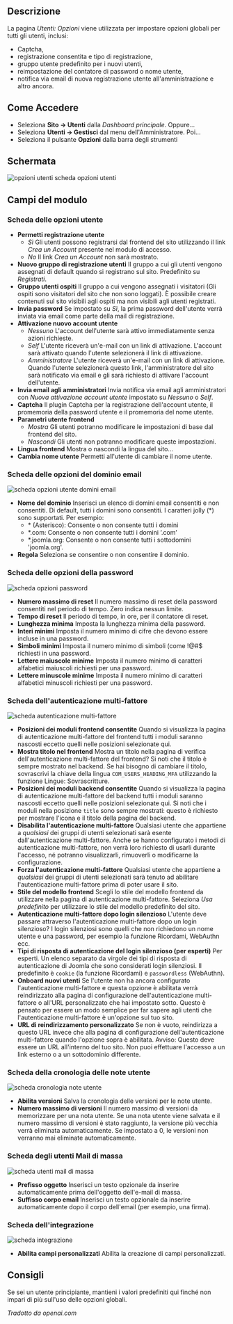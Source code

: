 <!-- Filename: Help4.x:Users:_Options / Display title: Utenti: Opzioni -->

## Descrizione

La pagina *Utenti: Opzioni* viene utilizzata per impostare opzioni globali per tutti gli utenti, 
inclusi:

- Captcha,
- registrazione consentita e tipo di registrazione,
- gruppo utente predefinito per i nuovi utenti,
- reimpostazione del contatore di password o nome utente,
- notifica via email di nuova registrazione utente all'amministrazione e altro ancora.

## Come Accedere

* Seleziona **Sito → Utenti** dalla *Dashboard principale*. Oppure...
* Seleziona **Utenti → Gestisci** dal menu dell'Amministratore. Poi...
* Seleziona il pulsante **Opzioni** dalla barra degli strumenti

## Schermata

![opzioni utenti scheda opzioni utenti](../../../it/images/users/users-options-user-options-tab.png)

## Campi del modulo

### Scheda delle opzioni utente

- **Permetti registrazione utente**
  - *Sì* Gli utenti possono registrarsi dal frontend del sito utilizzando il link 
    *Crea un Account* presente nel modulo di accesso.
  - *No* Il link *Crea un Account* non sarà mostrato.
- **Nuovo gruppo di registrazione utenti** Il gruppo a cui gli utenti vengono assegnati
  di default quando si registrano sul sito. Predefinito su *Registrati*.
- **Gruppo utenti ospiti** Il gruppo a cui vengono assegnati i visitatori (Gli ospiti
  sono visitatori del sito che non sono loggati). È possibile
  creare contenuti sul sito visibili agli ospiti ma non visibili
  agli utenti registrati.
- **Invia password** Se impostato su *Sì*, la prima password dell'utente verrà
  inviata via email come parte della mail di registrazione.
- **Attivazione nuovo account utente**
  - *Nessuno* L'account dell'utente sarà attivo immediatamente senza azioni richieste.
  - *Self* L'utente riceverà un'e-mail con un link di attivazione. L'account sarà attivato 
    quando l'utente selezionerà il link di attivazione.
  - *Amministratore* L'utente riceverà un'e-mail con un link di attivazione.
    Quando l'utente selezionerà questo link, l'amministratore del sito sarà notificato 
    via email e gli sarà richiesto di attivare l'account dell'utente.
- **Invia email agli amministratori** Invia notifica via email agli
  amministratori con *Nuova attivazione account utente* impostato su *Nessuno* o *Self*.
- **Captcha** Il plugin Captcha per la registrazione dell'account utente, 
  il promemoria della password utente e il promemoria del nome utente.
- **Parametri utente frontend**
  - *Mostra* Gli utenti potranno modificare le impostazioni di base dal frontend del sito.
  - *Nascondi* Gli utenti non potranno modificare queste impostazioni.
- **Lingua frontend** Mostra o nascondi la lingua del sito...
- **Cambia nome utente** Permetti all'utente di cambiare il nome utente.

### Scheda delle opzioni del dominio email

![scheda opzioni utente domini email](../../../it/images/users/users-options-email-domain-options-tab.png)

- **Nome del dominio** Inserisci un elenco di domini email consentiti e non consentiti.
  Di default, tutti i domini sono consentiti. I caratteri jolly (\*) sono supportati. Per esempio:
  - \* (Asterisco): Consente o non consente tutti i domini
  - \*.com: Consente o non consente tutti i domini ‘.com’
  - \*.joomla.org: Consente o non consente tutti i sottodomini 'joomla.org'.
- **Regola** Seleziona se consentire o non consentire il dominio.

### Scheda delle opzioni della password

![scheda opzioni password](../../../it/images/users/users-options-password-options-tab.png)

- **Numero massimo di reset** Il numero massimo di reset della password consentiti
  nel periodo di tempo. Zero indica nessun limite.
- **Tempo di reset** Il periodo di tempo, in ore, per il contatore di reset.
- **Lunghezza minima** Imposta la lunghezza minima della password.
- **Interi minimi** Imposta il numero minimo di cifre che devono essere
  incluse in una password.
- **Simboli minimi** Imposta il numero minimo di simboli (come !@#\$
  richiesti in una password.
- **Lettere maiuscole minime** Imposta il numero minimo di caratteri alfabetici maiuscoli richiesti per una password.
- **Lettere minuscole minime** Imposta il numero minimo di caratteri alfabetici minuscoli richiesti per una password.

### Scheda dell'autenticazione multi-fattore

![scheda autenticazione multi-fattore](../../../it/images/users/users-options-multi-factor-authentication-tab.png)

- **Posizioni dei moduli frontend consentite** Quando si visualizza la pagina di autenticazione 
  multi-fattore del frontend tutti i moduli saranno nascosti eccetto quelli nelle posizioni 
  selezionate qui.
- **Mostra titolo nel frontend** Mostra un titolo nella pagina di verifica dell'autenticazione 
  multi-fattore del frontend? Si noti che il titolo è sempre mostrato nel backend. Se hai bisogno 
  di cambiare il titolo, sovrascrivi la chiave della lingua `COM_USERS_HEADING_MFA` utilizzando 
  la funzione Lingue: Sovrascritture.
- **Posizioni dei moduli backend consentite** Quando si visualizza la pagina di autenticazione 
  multi-fattore del backend tutti i moduli saranno nascosti eccetto quelli nelle posizioni 
  selezionate qui. Si noti che i moduli nella posizione `title` sono sempre mostrati: questo 
  è richiesto per mostrare l'icona e il titolo della pagina del backend.
- **Disabilita l'autenticazione multi-fattore** Qualsiasi utente che appartiene a *qualsiasi* 
  dei gruppi di utenti selezionati sarà esente dall'autenticazione multi-fattore. Anche se 
  hanno configurato i metodi di autenticazione multi-fattore, non verrà loro richiesto di 
  usarli durante l'accesso, né potranno visualizzarli, rimuoverli o modificarne la configurazione.
- **Forza l'autenticazione multi-fattore** Qualsiasi utente che appartiene a *qualsiasi* 
  dei gruppi di utenti selezionati sarà tenuto ad abilitare l'autenticazione multi-fattore 
  prima di poter usare il sito.
- **Stile del modello frontend** Scegli lo stile del modello frontend da utilizzare nella 
  pagina di autenticazione multi-fattore. Seleziona *Usa predefinito* per utilizzare lo stile del 
  modello predefinito del sito.
- **Autenticazione multi-fattore dopo login silenzioso** L'utente deve passare attraverso 
  l'autenticazione multi-fattore dopo un login silenzioso? I login silenziosi sono quelli che non 
  richiedono un nome utente e una password, per esempio la funzione Ricordami, WebAuthn ecc.
- **Tipi di risposta di autenticazione del login silenzioso (per esperti)** Per esperti. Un elenco 
  separato da virgole dei tipi di risposta di autenticazione di Joomla che sono considerati login 
  silenziosi. Il predefinito è `cookie` (la funzione Ricordami) e `passwordless` (WebAuthn).
- **Onboard nuovi utenti** Se l'utente non ha ancora configurato l'autenticazione multi-fattore e 
  questa opzione è abilitata verrà reindirizzato alla pagina di configurazione dell'autenticazione 
  multi-fattore o all'URL personalizzato che hai impostato sotto. Questo è pensato per essere un 
  modo semplice per far sapere agli utenti che l'autenticazione multi-fattore è un'opzione sul tuo sito.
- **URL di reindirizzamento personalizzato** Se non è vuoto, reindirizza a questo URL invece che alla 
  pagina di configurazione dell'autenticazione multi-fattore quando l'opzione sopra è abilitata. 
  Avviso: Questo deve essere un URL all'interno del tuo sito. Non puoi effettuare l'accesso a un link 
  esterno o a un sottodominio differente.

### Scheda della cronologia delle note utente

![scheda cronologia note utente](../../../it/images/users/users-options-user-notes-history-tab.png)

- **Abilita versioni** Salva la cronologia delle versioni per le note utente.
- **Numero massimo di versioni** Il numero massimo di versioni da memorizzare per una nota 
  utente. Se una nota utente viene salvata e il numero massimo di versioni è stato raggiunto, 
  la versione più vecchia verrà eliminata automaticamente. Se impostato a 0, le versioni non verranno 
  mai eliminate automaticamente.

### Scheda degli utenti Mail di massa

![scheda utenti mail di massa](../../../it/images/users/users-options-mass-mail-users-tab.png)

- **Prefisso oggetto** Inserisci un testo opzionale da inserire automaticamente prima 
  dell'oggetto dell'e-mail di massa.
- **Suffisso corpo email** Inserisci un testo opzionale da inserire automaticamente dopo 
  il corpo dell'email (per esempio, una firma).

### Scheda dell'integrazione

![scheda integrazione](../../../it/images/users/users-options-integration-tab.png)

- **Abilita campi personalizzati** Abilita la creazione di campi personalizzati.

## Consigli

Se sei un utente principiante, mantieni i valori predefiniti qui
finché non impari di più sull'uso delle opzioni globali.

*Tradotto da openai.com*

